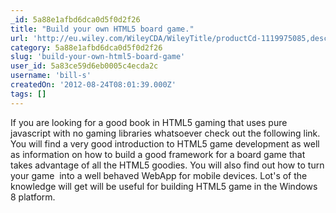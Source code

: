 ```yaml
---
_id: 5a88e1afbd6dca0d5f0d2f26
title: "Build your own HTML5 board game."
url: 'http://eu.wiley.com/WileyCDA/WileyTitle/productCd-1119975085,descCd-DOWNLOAD.html'
category: 5a88e1afbd6dca0d5f0d2f26
slug: 'build-your-own-html5-board-game'
user_id: 5a83ce59d6eb0005c4ecda2c
username: 'bill-s'
createdOn: '2012-08-24T08:01:39.000Z'
tags: []
---
```


If you are looking for a good book in HTML5 gaming that uses pure javascript with no gaming libraries whatsoever check out the following link. You will find a very good introduction to HTML5 game development as well as information on how to build a good framework for a board game that takes advantage of all the HTML5 goodies. You will also find out how to turn your game  into a well behaved WebApp for mobile devices. Lot's of the knowledge will get will be useful for building HTML5 game in the Windows 8 platform.

